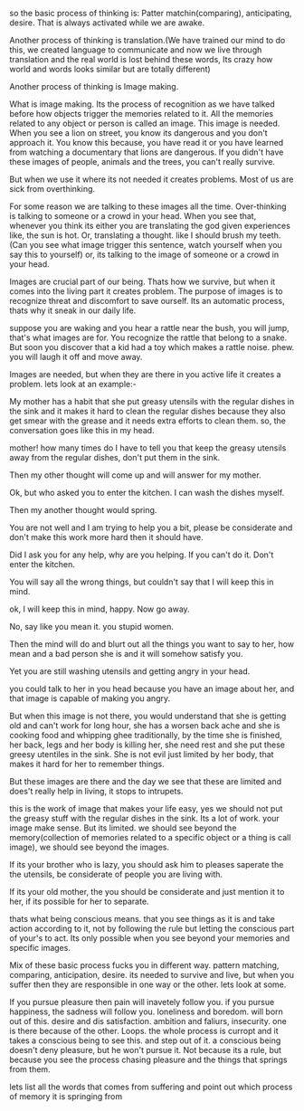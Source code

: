 so the basic process of thinking is: Patter matchin(comparing), anticipating, desire. That is always activated while we are awake. 

Another process of thinking is translation.(We have trained our mind to do this, we created language to communicate and now we live through translation and the real world is lost behind these words, Its crazy how world and words looks similar but are totally different)


Another process of thinking is Image making. 

What is image making. Its the process of recognition as we have talked before how objects trigger the memories related to it. All the memories related to any object or person is called an image. This image is needed. When you see a lion on street, you know its dangerous and you don't approach it. You know this because, you have read it or you have learned from watching a documentary that lions are dangerous. If you didn't have these images of people, animals and the trees, you can't really survive.

But when we use it where its not needed it creates problems. Most of us are sick from overthinking.

For some reason we are talking to these images all the time. Over-thinking is talking to someone or a crowd in your head. When you see that, whenever you think its either you are translating the god given experiences like, the sun is hot. Or, translating a thought. like I should brush my teeth. (Can you see what image trigger this sentence, watch yourself when you say this to yourself) or, its talking to the image of someone or a crowd in your head.

Images are crucial part of our being. Thats how we survive, but when it comes into the living part it creates problem.
The purpose of images is to recognize threat and discomfort to save ourself. Its an automatic process, thats why it sneak in our daily life.

suppose you are waking and you hear a rattle near the bush, you will jump, that's what images are for. You recognize the rattle that belong to a snake. But soon you discover that a kid had a toy which makes a rattle noise. phew. you will laugh it off and move away.

Images are needed, but when they are there in you active life it creates a problem. lets look at an example:-

 My mother has a habit that she put greasy utensils with the regular dishes in the sink and it makes it hard to clean the regular dishes because they also get smear with the grease and it needs extra efforts to clean them.
so, the conversation goes like this in my head.

mother! how many times do I have to tell you that keep the greasy utensils away from the regular dishes, don't put them in the sink.

Then my other thought will come up and will answer for my mother.

Ok, but who asked you to enter the kitchen. I can wash the dishes myself.

Then my another thought would spring.

You are not well and I am trying to help you a bit, please be considerate and don't make this work more hard then it should have.

Did I ask you for any help, why are you helping. If you can't do it. Don't enter the kitchen.

You will say all the wrong things, but couldn't say that I will keep this in mind.

ok, I will keep this in mind, happy. Now go away.

No, say like you mean it. you stupid women.

Then the mind will do and blurt out all the things you want to say to her, how mean and a bad person she is and it will somehow satisfy you.

Yet you are still washing utensils and getting angry in your head.

you could talk to her in you head because you have an image about her, and that image is capable of making you angry.

But when this image is not there, you would understand that she is getting old and can't work for long hour, she has a worsen back ache and she is cooking food and whipping ghee traditionally, by the time she is finished, her back, legs and her body is killing her, she need rest and she put these greesy utentiles in the sink. She is not evil just limited by her body, that makes it hard for her to remember things.

But these images are there and the day we see that these are limited and does't really help in living, it stops to intrupets. 

this is the work of image that makes your life easy, yes we should not put the greasy stuff with the regular dishes in the sink. Its a lot of work. your image make sense. But its limited. we should see beyond the memory(collection of memories related to a specific object or a thing is call image), we should see beyond the  images.

If its your brother who is lazy, you should ask him to pleases saperate the the utensils, be considerate of people you are living with.

If its your old mother, the you should be considerate and just mention it to her, if its possible for her to separate.

thats what being conscious means. that you see things as it is and take action according to it, not by following the rule but letting the conscious part of your's to act. Its only possible when you see beyond your memories and specific images.








Mix of these basic process fucks you in different way. pattern matching, comparing, anticipation, desire. 
its needed to survive and live, but when you suffer then they are responsible in one way or the other.
lets look at some.

If you pursue pleasure then pain will inavetely follow you. 
if you pursue happiness, the sadness will follow you.
loneliness and boredom. will born out of this. 
desire and dis satisfaction. ambition and faliurs, insecurity. one is there because of the other. Loops. 
the whole process is curropt and it takes a conscious being to see this. and step out of it. a conscious being doesn't deny pleasure, but he won't pursue it. Not because its a rule, but because you see the process chasing pleasure and the things that springs from them.

lets list all the words that comes from suffering and point out which process of memory it is springing from